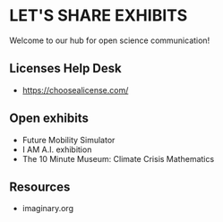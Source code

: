 # LET'S SHARE EXHIBITS
Welcome to our hub for open science communication!

## Licenses Help Desk
* https://choosealicense.com/

## Open exhibits 
* Future Mobility Simulator
* I AM A.I. exhibition
* The 10 Minute Museum: Climate Crisis Mathematics

## Resources
* imaginary.org
